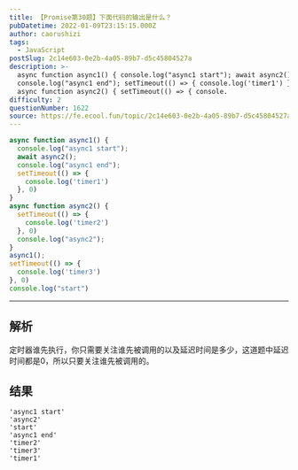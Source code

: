 ```yaml
---
title: 【Promise第30题】下面代码的输出是什么？
pubDatetime: 2022-01-09T23:15:15.000Z
author: caorushizi
tags:
  - JavaScript
postSlug: 2c14e603-0e2b-4a05-89b7-d5c45804527a
description: >-
  async function async1() { console.log("async1 start"); await async2();
  console.log("async1 end"); setTimeout(() => { console.log('timer1') }, 0) }
  async function async2() { setTimeout(() => { console.
difficulty: 2
questionNumber: 1622
source: https://fe.ecool.fun/topic/2c14e603-0e2b-4a05-89b7-d5c45804527a
---
```


```js
async function async1() {
  console.log("async1 start");
  await async2();
  console.log("async1 end");
  setTimeout(() => {
    console.log('timer1')
  }, 0)
}
async function async2() {
  setTimeout(() => {
    console.log('timer2')
  }, 0)
  console.log("async2");
}
async1();
setTimeout(() => {
  console.log('timer3')
}, 0)
console.log("start")

```

---

## 解析

定时器谁先执行，你只需要关注谁先被调用的以及延迟时间是多少，这道题中延迟时间都是0，所以只要关注谁先被调用的。

## 结果

```
'async1 start'
'async2'
'start'
'async1 end'
'timer2'
'timer3'
'timer1'
```
